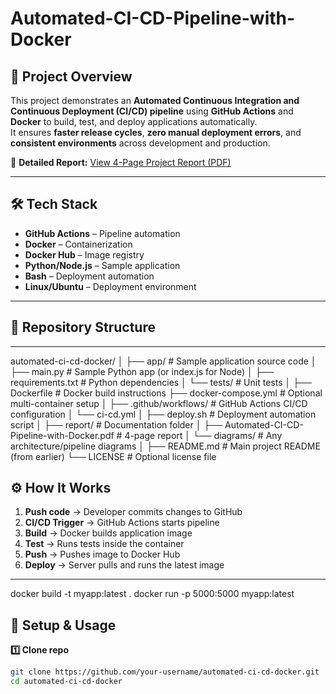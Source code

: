 # Automated-CI-CD-Pipeline-with-Docker

## 📌 Project Overview
This project demonstrates an **Automated Continuous Integration and Continuous Deployment (CI/CD) pipeline** using **GitHub Actions** and **Docker** to build, test, and deploy applications automatically.  
It ensures **faster release cycles**, **zero manual deployment errors**, and **consistent environments** across development and production.

📄 **Detailed Report:** [View 4-Page Project Report (PDF)](report/Automated-CI-CD-Pipeline-with-Docker.pdf)

---

## 🛠 Tech Stack
- **GitHub Actions** – Pipeline automation  
- **Docker** – Containerization  
- **Docker Hub** – Image registry  
- **Python/Node.js** – Sample application  
- **Bash** – Deployment automation  
- **Linux/Ubuntu** – Deployment environment  

---

## 📂 Repository Structure

---
automated-ci-cd-docker/
│
├── app/                      # Sample application source code
│   ├── main.py               # Sample Python app (or index.js for Node)
│   ├── requirements.txt      # Python dependencies
│   └── tests/                # Unit tests
│
├── Dockerfile                # Docker build instructions
├── docker-compose.yml        # Optional multi-container setup
│
├── .github/workflows/        # GitHub Actions CI/CD configuration
│   └── ci-cd.yml
│
├── deploy.sh                 # Deployment automation script
│
├── report/                   # Documentation folder
│   ├── Automated-CI-CD-Pipeline-with-Docker.pdf  # 4-page report
│   └── diagrams/             # Any architecture/pipeline diagrams
│
├── README.md                 # Main project README (from earlier)
└── LICENSE                   # Optional license file

 

## ⚙️ How It Works
1. **Push code** → Developer commits changes to GitHub  
2. **CI/CD Trigger** → GitHub Actions starts pipeline  
3. **Build** → Docker builds application image  
4. **Test** → Runs tests inside the container  
5. **Push** → Pushes image to Docker Hub  
6. **Deploy** → Server pulls and runs the latest image  

---

docker build -t myapp:latest .
docker run -p 5000:5000 myapp:latest


## 🚀 Setup & Usage
**1️⃣ Clone repo**
```bash
git clone https://github.com/your-username/automated-ci-cd-docker.git
cd automated-ci-cd-docker
